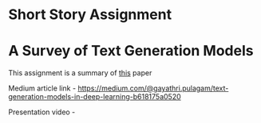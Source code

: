 # Short Story Assignment
# A Survey of Text Generation Models

This assignment is a summary of [this](https://reader.elsevier.com/reader/sd/pii/S1319157820303360?token=97DD99809C7B5EEE9CE36A8C4BB40164006DBEEEF094C2F11D3EAD504EF44BF6CBA096592E82B5C50CBAD5E8E958C669&originRegion=us-east-1&originCreation=20211127184229) paper 

Medium article link - https://medium.com/@gayathri.pulagam/text-generation-models-in-deep-learning-b618175a0520

Presentation video - 
